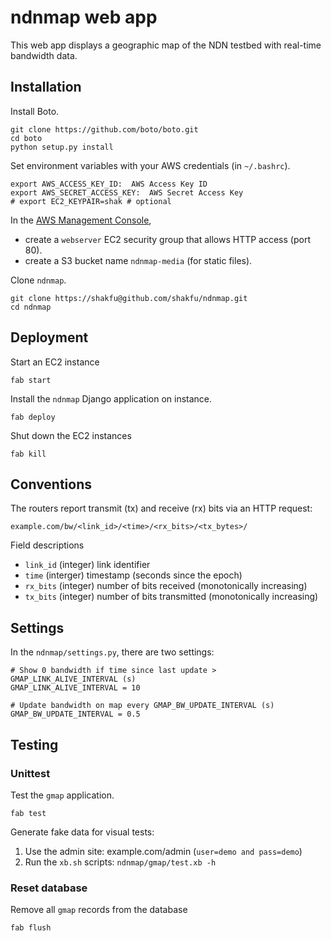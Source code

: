 ndnmap web app
==============

This web app displays a geographic map of the NDN testbed with real-time 
bandwidth data.
 

Installation
------------
Install Boto.

    git clone https://github.com/boto/boto.git
    cd boto
    python setup.py install

Set environment variables with your AWS credentials (in `~/.bashrc`).

    export AWS_ACCESS_KEY_ID:  AWS Access Key ID
    export AWS_SECRET_ACCESS_KEY:  AWS Secret Access Key
    # export EC2_KEYPAIR=shak # optional

In the [AWS Management Console](http://console.aws.amazon.com/),
  
  * create a `webserver` EC2 security group that allows HTTP access (port 80).
  * create a S3 bucket name `ndnmap-media` (for static files).
    
Clone `ndnmap`.

    git clone https://shakfu@github.com/shakfu/ndnmap.git
    cd ndnmap



Deployment
----------

Start an EC2 instance

    fab start
    
Install the `ndnmap` Django application on instance.
    
    fab deploy


Shut down the EC2 instances

    fab kill
    

Conventions
-----------

The routers report transmit (tx) and receive (rx) bits via an HTTP request:

    example.com/bw/<link_id>/<time>/<rx_bits>/<tx_bytes>/

Field descriptions

  * `link_id` (integer) link identifier 
  * `time` (interger) timestamp (seconds since the epoch)
  * `rx_bits` (integer) number of bits received (monotonically increasing)
  * `tx_bits` (integer) number of bits transmitted (monotonically increasing)
  
Settings
--------
In the `ndnmap/settings.py`, there are two settings:

    
    # Show 0 bandwidth if time since last update > GMAP_LINK_ALIVE_INTERVAL (s)
    GMAP_LINK_ALIVE_INTERVAL = 10 
    
    # Update bandwidth on map every GMAP_BW_UPDATE_INTERVAL (s)
    GMAP_BW_UPDATE_INTERVAL = 0.5


Testing 
-------

### Unittest

Test the `gmap` application.

    fab test

Generate fake data for visual tests:

  1.  Use the admin site: example.com/admin (`user=demo and pass=demo`)
  2.  Run the `xb.sh` scripts: `ndnmap/gmap/test.xb -h `


### Reset database

Remove all `gmap` records from the database

    fab flush

